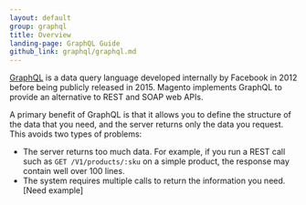 ```yaml
---
layout: default
group: graphql
title: Overview
landing-page: GraphQL Guide
github_link: graphql/graphql.md
---
```


[GraphQL](http://graphql.org/) is a data query language developed internally by Facebook in 2012 before being publicly released in 2015. Magento implements GraphQL to provide an alternative to REST and SOAP web APIs.

A primary benefit of GraphQL is that it allows you to define the structure of the data that you need, and the server returns only the data you request. This avoids two types of problems:

* The server returns too much data. For example, if you run a REST call such as `GET /V1/products/:sku` on a simple product, the response may contain well over 100 lines.
* The system requires multiple calls to return the information you need. [Need example]
